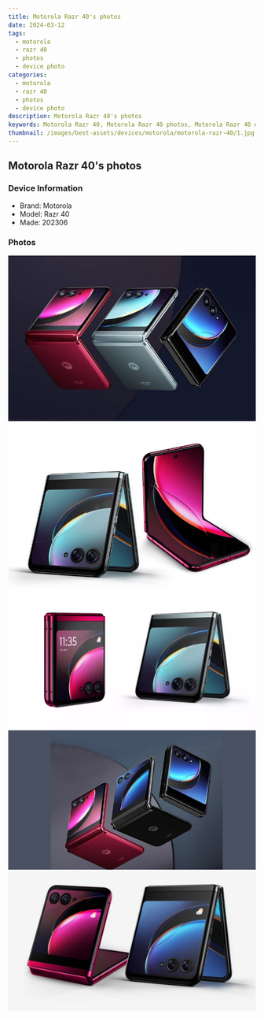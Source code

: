 ```yaml
---
title: Motorola Razr 40's photos
date: 2024-03-12
tags: 
  - motorola
  - razr 40
  - photos
  - device photo
categories: 
  - motorola
  - razr 40
  - photos
  - device photo
description: Motorola Razr 40's photos
keywords: Motorola Razr 40, Motorola Razr 40 photos, Motorola Razr 40 device photo
thumbnail: /images/best-assets/devices/motorola/motorola-razr-40/1.jpg
---
```


## Motorola Razr 40's photos

### Device Information

- Brand: Motorola
- Model: Razr 40
- Made: 202306

### Photos

![/images/best-assets/devices/motorola/motorola-razr-40/1.jpg](/images/best-assets/devices/motorola/motorola-razr-40/1.jpg)
![/images/best-assets/devices/motorola/motorola-razr-40/2.jpg](/images/best-assets/devices/motorola/motorola-razr-40/2.jpg)
![/images/best-assets/devices/motorola/motorola-razr-40/3.jpg](/images/best-assets/devices/motorola/motorola-razr-40/3.jpg)
![/images/best-assets/devices/motorola/motorola-razr-40/4.jpg](/images/best-assets/devices/motorola/motorola-razr-40/4.jpg)
![/images/best-assets/devices/motorola/motorola-razr-40/5.jpg](/images/best-assets/devices/motorola/motorola-razr-40/5.jpg)
